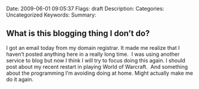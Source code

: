 Date: 2009-06-01 09:05:37
Flags: draft
Description:
Categories: Uncategorized
Keywords:
Summary:

## What is this blogging thing I don’t do?

I got an email today from my domain registrar. It made me realize that I haven’t posted anything here in a really long time.  I was using another service to blog but now I think I will try to focus doing this again. I should post about my recent restart in playing World of Warcraft.  And something about the programming I’m avoiding doing at home. Might actually make me do it again.

